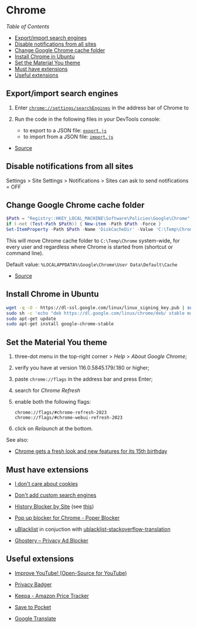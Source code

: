 # Chrome

_Table of Contents_
<!-- START doctoc generated TOC please keep comment here to allow auto update -->
<!-- DON'T EDIT THIS SECTION, INSTEAD RE-RUN doctoc TO UPDATE -->
<!-- generated with [DocToc](https://github.com/thlorenz/doctoc)* -->

- [Export/import search engines](#exportimport-search-engines)
- [Disable notifications from all sites](#disable-notifications-from-all-sites)
- [Change Google Chrome cache folder](#change-google-chrome-cache-folder)
- [Install Chrome in Ubuntu](#install-chrome-in-ubuntu)
- [Set the Material You theme](#set-the-material-you-theme)
- [Must have extensions](#must-have-extensions)
- [Useful extensions](#useful-extensions)

<!-- END doctoc generated TOC please keep comment here to allow auto update -->

## Export/import search engines

1. Enter [`chrome://settings/searchEngines`](chrome://settings/searchEngines) in the address bar of Chrome to

1. Run the code in the following files in your DevTools console:

   - to export to a JSON file: [`export.js`](export.js)
   - to import from a JSON file: [`import.js`](import.js)

* [Source](https://superuser.com/a/1458616/54747)

## Disable notifications from all sites

Settings > Site Settings > Notifications > Sites can ask to send notifications = OFF

## Change Google Chrome cache folder

```powershell
$Path = "Registry::HKEY_LOCAL_MACHINE\Software\Policies\Google\Chrome"
if (-not (Test-Path $Path)) { New-item -Path $Path -Force }
Set-ItemProperty -Path $Path -Name 'DiskCacheDir' -Value 'C:\Temp\Chrome'
```

This will move Chrome cache folder to `C:\Temp\Chrome` system-wide, for every user and regardless where Chrome is started from (shortcut or command line).

Default value: `%LOCALAPPDATA%\Google\Chrome\User Data\Default\Cache`

- [Source](http://www.chromium.org/administrators/policy-list-3#DiskCacheDir)

## Install Chrome in Ubuntu

```sh
wget -q -O - https://dl-ssl.google.com/linux/linux_signing_key.pub | sudo apt-key add - 
sudo sh -c 'echo "deb https://dl.google.com/linux/chrome/deb/ stable main" >> /etc/apt/sources.list.d/google.list'
sudo apt-get update
sudo apt-get install google-chrome-stable
```

## Set the Material You theme

1. three-dot menu in the top-right corner > _Help_ > _About Google Chrome_;

1. verify you have at version 116.0.5845.179/.180 or higher;

1. paste `chrome://flags` in the address bar and press Enter;

1. search for _Chrome Refresh_ 

1. enable both the following flags:
   
   ```
   chrome://flags/#chrome-refresh-2023
   chrome://flags/#chrome-webui-refresh-2023
   ```

1. click on _Relaunch_ at the bottom.

See also:

- [Chrome gets a fresh look and new features for its 15th birthday](https://blog.google/products/chrome/google-chrome-new-features-redesign-2023/)

## Must have extensions

- [I don't care about cookies](https://chrome.google.com/webstore/detail/i-dont-care-about-cookies/fihnjjcciajhdojfnbdddfaoknhalnja)

- [Don't add custom search engines](https://chrome.google.com/webstore/detail/dont-add-custom-search-en/dnodlcololidkjgbpeoleabmkocdhacc?hl=en)

- [History Blocker by Site](https://chromewebstore.google.com/detail/history-blocker-by-site/keamekimefemnbgegbfkdkmbomaahfai?pli=1) (see [this](https://superuser.com/questions/1684345/delete-translate-google-com-from-chrome-history))

- [Pop up blocker for Chrome - Poper Blocker](https://chrome.google.com/webstore/detail/pop-up-blocker-for-chrome/bkkbcggnhapdmkeljlodobbkopceiche?hl=en)

- [uBlacklist](https://chrome.google.com/webstore/detail/ublacklist/pncfbmialoiaghdehhbnbhkkgmjanfhe) in conjuction with [ublacklist-stackoverflow-translation](https://github.com/arosh/ublacklist-stackoverflow-translation)

- [Ghostery – Privacy Ad Blocker](https://chrome.google.com/webstore/detail/ghostery-%E2%80%93-privacy-ad-blo/mlomiejdfkolichcflejclcbmpeaniij)

## Useful extensions

- [Improve YouTube! (Open-Source for YouTube)](https://chrome.google.com/webstore/detail/improve-youtube-open-sour/bnomihfieiccainjcjblhegjgglakjdd/related)

- [Privacy Badger](https://chrome.google.com/webstore/detail/privacy-badger/pkehgijcmpdhfbdbbnkijodmdjhbjlgp)

- [Keepa - Amazon Price Tracker](https://chrome.google.com/webstore/detail/keepa-amazon-price-tracke/neebplgakaahbhdphmkckjjcegoiijjo?hl=en)

- [Save to Pocket](https://chrome.google.com/webstore/detail/save-to-pocket/niloccemoadcdkdjlinkgdfekeahmflj?hl=en)

- [Google Translate](https://chrome.google.com/webstore/detail/google-translate/aapbdbdomjkkjkaonfhkkikfgjllcleb)
